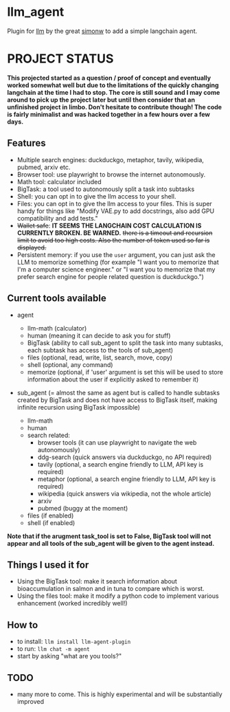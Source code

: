# llm_agent
Plugin for [llm](https://llm.datasette.io/) by the great [simonw](https://simonwillison.net/) to add a simple langchain agent.

# PROJECT STATUS
**This projected started as a question / proof of concept and eventually worked somewhat well but due to the limitations of the quickly changing langchain at the time I had to stop. The core is still sound and I may come around to pick up the project later but until then consider that an unfinished project in limbo. Don't hesitate to contribute though! The code is fairly minimalist and was hacked together in a few hours over a few days.**

## Features
* Multiple search engines: duckduckgo, metaphor, tavily, wikipedia, pubmed, arxiv etc.
* Browser tool: use playwright to browse the internet autonomously.
* Math tool: calculator included
* BigTask: a tool used to autonomously split a task into subtasks
* Shell: you can opt in to give the llm access to your shell.
* Files: you can opt in to give the llm access to your files. This is super handy for things like "Modify VAE.py to add docstrings, also add GPU compatibility and add tests."
* ~~Wallet safe~~: **IT SEEMS THE LANGCHAIN COST CALCULATION IS CURRENTLY BROKEN. BE WARNED.** ~~there is a timeout and recursion limit to avoid too high costs. Also the number of token used so far is displayed.~~
* Persistent memory: if you use the `user` argument, you can just ask the LLM to memorize something (for example "I want you to memorize that I'm a computer science engineer." or "I want you to memorize that my prefer search engine for people related question is duckduckgo.")

## Current tools available
* agent
    * llm-math (calculator)
    * human (meaning it can decide to ask you for stuff)
    * BigTask (ability to call sub_agent to split the task into many subtasks, each subtask has access to the tools of sub_agent)
    * files (optional, read, write, list, search, move, copy)
    * shell (optional, any command)
    * memorize (optional, if 'user' argument is set this will be used to store information about the user if explicitly asked to remember it)

* sub_agent (= almost the same as agent but is called to handle subtasks created by BigTask and does not have access to BigTask itself, making infinite recursion using BigTask impossible)
    * llm-math
    * human
    * search related:
        * browser tools (it can use playwright to navigate the web autonomously)
        * ddg-search (quick answers via duckduckgo, no API required)
        * tavily (optional, a search engine friendly to LLM, API key is required)
        * metaphor (optional, a search engine friendly to LLM, API key is required)
        * wikipedia (quick answers via wikipedia, not the whole article)
        * arxiv
        * pubmed (buggy at the moment)
    * files (if enabled)
    * shell (if enabled)

**Note that if the arugment task_tool is set to False, BigTask tool will not appear and all tools of the sub_agent will be given to the agent instead.**

## Things I used it for
* Using the BigTask tool: make it search information about bioaccumulation in salmon and in tuna to compare which is worst.
* Using the files tool: make it modify a python code to implement various enhancement (worked incredibly well!)

## How to
* to install: `llm install llm-agent-plugin`
* to run: `llm chat -m agent`
* start by asking "what are you tools?"


## TODO
* many more to come. This is highly experimental and will be substantially improved
